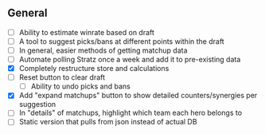 ## General

- [ ] Ability to estimate winrate based on draft
- [ ] A tool to suggest picks/bans at different points within the draft
- [ ] In general, easier methods of getting matchup data
- [ ] Automate polling Stratz once a week and add it to pre-existing data <!-- Should prioritize this once db is restructured—the matchups are currently somewhat unreliable due to small sample sizes -->
- [x] Completely restructure store and calculations <!-- Move calculations and data restructure files; potentially switch state management to Zustand (or upgrade to RTK) -->
- [ ] Reset button to clear draft
  - [ ] Ability to undo picks and bans
- [x] Add "expand matchups" button to show detailed counters/synergies per suggestion <!-- This is current priority — also need to fix calculations, and possibly also rename "counter/synergy" in Redux to "radiant/dire" (or team A/B) -->
- [ ] In "details" of matchups, highlight which team each hero belongs to <!-- Just a list of heroes is a bit difficult to read -->
- [ ] Static version that pulls from json instead of actual DB <!-- Might not be necessary, but we'll see -->
